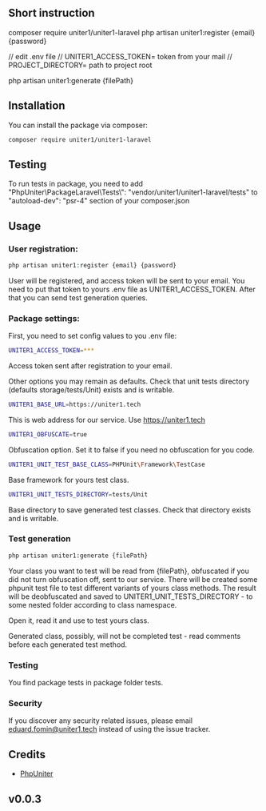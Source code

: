 ## Short instruction
composer require uniter1/uniter1-laravel
php artisan uniter1:register {email} {password}

// edit .env file
// UNITER1_ACCESS_TOKEN= token from your mail
// PROJECT_DIRECTORY= path to project root

php artisan uniter1:generate {filePath}

## Installation

You can install the package via composer:

```bash
composer require uniter1/uniter1-laravel
```
## Testing
To run tests in package, you need to add
"PhpUniter\\PackageLaravel\\Tests\\": "vendor/uniter1/uniter1-laravel/tests"
to  "autoload-dev": "psr-4" section of your composer.json

## Usage

### User registration:
```php
php artisan uniter1:register {email} {password}
```
User will be registered, and access token will be sent to your email. You need to put that token to yours .env file as UNITER1_ACCESS_TOKEN. After that you can send test generation queries.

### Package settings:

First, you need to set config values to you .env file:

```bash
UNITER1_ACCESS_TOKEN=***
```
Access token sent after registration to your email.

Other options you may remain as defaults. Check that unit tests directory (defaults storage/tests/Unit) exists and is writable.

```bash
UNITER1_BASE_URL=https://uniter1.tech
```
This is web address for our service. Use https://uniter1.tech

```bash
UNITER1_OBFUSCATE=true
```
Obfuscation option. Set it to false if you need no obfuscation for you code.
```bash
UNITER1_UNIT_TEST_BASE_CLASS=PHPUnit\Framework\TestCase
```
Base framework for yours test class. 
```bash
UNITER1_UNIT_TESTS_DIRECTORY=tests/Unit
```
Base directory to save generated test classes. Check that directory exists and is writable.

### Test generation
```bash
php artisan uniter1:generate {filePath}
```
Your class you want to test will be read from {filePath}, obfuscated if you did not turn obfuscation off, sent to our service. There will be created some phpunit test file to test different variants of yours class methods. The result will be deobfuscated and saved to UNITER1_UNIT_TESTS_DIRECTORY - to some nested folder according to class namespace.

Open it, read it and use to test yours class.

Generated class, possibly, will not be completed test - read comments before each generated test method.

### Testing

You find package tests in package folder tests.

### Security

If you discover any security related issues, please email eduard.fomin@uniter1.tech instead of using the issue tracker.

## Credits

-   [PhpUniter](https://github.com/uniter1)

## v0.0.3

